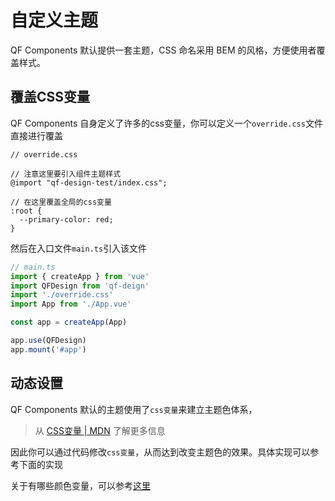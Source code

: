 # 自定义主题


QF Components 默认提供一套主题，CSS 命名采用 BEM 的风格，方便使用者覆盖样式。 


## 覆盖CSS变量

QF Components 自身定义了许多的css变量，你可以定义一个`override.css`文件直接进行覆盖

```less
// override.css

// 注意这里要引入组件主题样式
@import "qf-design-test/index.css";

// 在这里覆盖全局的css变量
:root {
  --primary-color: red;
}
```
然后在入口文件`main.ts`引入该文件

```ts
// main.ts
import { createApp } from 'vue'
import QFDesign from 'qf-deign'
import './override.css'
import App from './App.vue'

const app = createApp(App)

app.use(QFDesign)
app.mount('#app')
```



## 动态设置


QF Components 默认的主题使用了`css变量`来建立主题色体系，

> 从 [CSS变量 | MDN](https://developer.mozilla.org/en-US/docs/Web/CSS/Using_CSS_custom_properties) 了解更多信息


因此你可以通过代码修改`css变量`，从而达到改变主题色的效果。具体实现可以参考下面的实现

<preview path="./dynamic-theme.vue" title="动态主题色"></preview>

关于有哪些颜色变量，可以参考[这里](https://github.com/qf-design-test/qf-design-test/blob/5fddc4112a7482fd53e276aa71bf498c8f9324ea/packages/theme-chalk/src/vars.less#L3)

